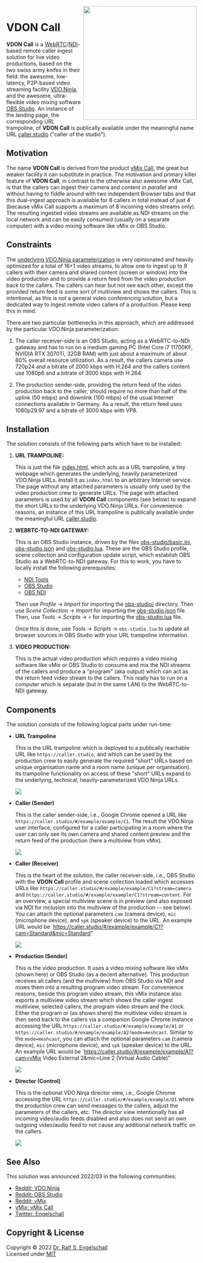 
<img src="https://cdn.jsdelivr.net/gh/rse/vdon-call@master/vdon-call-logo.svg" width="300" align="right" alt=""/>

VDON Call
=========

**VDON Call** is a [WebRTC](https://en.wikipedia.org/wiki/WebRTC)/[NDI](https://ndi.tv)-based
remote caller ingest solution for live video productions, based on
the two swiss army knifes in their field: the awesome, low-latency,
P2P-based video streaming facility [VDO.Ninja](https://vdo.ninja),
and the awesome, ultra-flexible video mixing software
[OBS Studio](https://obsproject.com). An instance of the
landing page, the corresponding URL trampoline, of **VDON Call** is publically
available under the meaningful name URL [caller.studio](https://caller.studio) ("caller of the studio").

Motivation
----------

The name **VDON Call** is derived from the product
[vMix Call](https://www.vmix.com/products/vmix-call.aspx), the great but
weaker facility it can substitute in practice. The motivation and
primary killer feature of **VDON Call**, in contrast to the otherwise also
awesome vMix Call, is that the callers can ingest their camera and
content *in parallel* and without having to fiddle around with two independent
Browser tabs and that this dual-ingest approach is available for 8
callers in total instead of just 4 (because vMix Call supports a
maximum of 8 incoming video streams only). The resulting ingested video
streams are available as NDI streams on the local network and can be
easily consumed (usually on a separate computer) with a video mixing
software like vMix or OBS Studio.

Constraints
-----------

The [underlying VDO.Ninja parameterization](https://github.com/rse/vdon-call/blob/master/index.html#L368) is very opinionated and
heavily optimized for a total of 16+1 video streams, to allow one to
ingest up to 8 callers with their camera and shared content (screen or
window) into the video production and to provide a return feed from the
video production back to the callers. The callers can hear but not see
each other, except the provided return feed is some sort of multiview
and shows the callers. This is intentional, as this is not a general
video conferencing solution, but a dedicated way to ingest remote
video callers of a production. Please keep this in mind.

There are two particular bottlenecks in this approach, which are
addressed by the particular VDO.Ninja parameterization:

1. The caller receiver-side is an OBS Studio, acting as a WebRTC-to-NDI
   gateway and has to run on a medium gaming PC (Intel Core i7 11700KF,
   NVIDIA RTX 3070Ti, 32GB RAM) with just about a maximum of about 80%
   overall resource utilization. As a result, the callers camera use
   720p24 and a bitrate of 2000 kbps with H.264 and the callers content
   use 1080p6 and a bitrate of 3000 kbps with H.264.

2. The production sender-side, providing the return feed of the video
   production back to the caller, should require no more than half of
   the uplink (50 mbps) and downlink (100 mbps) of the usual Internet
   connections available in Germany. As a result, the return feed uses
   1080p29.97 and a bitrate of 3000 kbps with VP8.

Installation
------------

The solution consists of the following parts which have to be installed:

1. **URL TRAMPOLINE:**

   This is just the file [index.html](index.html), which acts as a URL trampoline, a
   tiny webpage which generates the underlying, heavily parameterized VDO.Ninja
   URLs. Install it as `index.html` to an arbitrary Internet service.
   The page without any attached parameters is usually only used
   by the video production crew to generate URLs. The page
   with attached parameters is used by all **VDON Call** components
   (see below) to expand the short URLs to the underlying VDO.Ninja URLs.
   For convenience reasons, an instance of this URL trampoline
   is publically available under the meaningful URL
   [caller.studio](https://caller.studio).

2. **WEBRTC-TO-NDI GATEWAY:**

   This is an OBS Studio instance, driven by the files [obs-studio/basic.ini](obs-studio/basic.ini),
   [obs-studio.json](obs-studio.json) and
   [obs-studio.lua](obs-studio.lua).
   These are the OBS Studio profile, scene collection and configuration update script,
   which establish OBS Studio as a WebRTC-to-NDI gateway. For this to work,
   you have to locally install the following prerequisites:

   - [NDI Tools](https://www.ndi.tv/tools/)
   - [OBS Studio](https://obsproject.com/)
   - [OBS NDI](https://github.com/Palakis/obs-ndi/)

   Then use *Profile* &rarr; *Import* for importing the
   [obs-studio/](obs-studio/) directory. Then use *Scene Collection*
   &rarr; *Import* for importing the [obs-studio.json](obs-studio.json)
   file. Then, use *Tools* &rarr; *Scripts* &rarr; `+` for importing the
   [obs-studio.lua](obs-studio.lua) file.

   Once this is done, use *Tools* &rarr; *Scripts* &rarr;
   `obs-studio.lua` to update all browser sources in OBS Studio with
   your URL trampoline information.

3. **VIDEO PRODUCTION:**

   This is the actual video production which requires a video mixing
   software like vMix or OBS Studio to consume and mix the NDI streams
   of the callers and produce a "program" (aka output) which can act
   as the return feed video stream to the callers. This really has to
   run on a computer which is separate (but in the same LAN) to the
   WebRTC-to-NDI gateway.

Components
----------

The solution consists of the following logical parts under run-time:

- **URL Trampoline**

  This is the URL trampoline which is deployed to a publically reachable
  URL like `https://caller.studio`, and which can be used by the
  production crew to easily generate the required "short" URLs based
  on unique organisation name and a room name (unique per organisation). Its
  trampoline functionality on access of these "short" URLs expand to the
  underlying, technical, heavily-parameterized VDO.Ninja URLs.

  ![](shot-1-trampoline.png)

- **Caller (Sender)**

  This is the caller sender-side, i.e., Google Chrome opened a URL
  like `https://caller.studio/#/example/example/C1`.
  The result the VDO.Ninja user interface, configured for a caller
  participating in a room where the user can only see its own camera and
  shared content preview and the return feed of the production (here
  a multiview from vMix).

  ![](shot-2-caller-sender.png)

- **Caller (Receiver)**

  This is the heart of the solution, the caller receiver-side,
  i.e., OBS Studio with the **VDON Call** profile and
  scene collection loaded which accesses URLs like
  `https://caller.studio/#/example/example/C1?stream=camera` and
  `https://caller.studio/#/example/example/C1?stream=content`. For an
  overview, a special multiview scene is in preview (and also exposed
  via NDI for inclusion into the multiview of the production -- see
  below). You can attach the optional parameters
  `cam` (camera device), `mic` (microphone device), and `spk` (speaker device)
  to the URL. An example URL would be
  `https://caller.studio/#/example/example/C1?cam=Standard&mic=Standard"

  ![](shot-3-caller-receiver.png)

- **Production (Sender)**

  This is the video production. It uses a video mixing software
  like vMix (shown here) or OBS Studio (as a decent alternative). This
  production receives all callers (and the multiview) from OBS
  Studio via NDI and mixes them into a resulting program video
  stream. For convenience reasons, beside this program video
  stream, this vMix instance also exports a multiview video stream
  which shows the caller ingest multiview, selected callers, the
  program video stream and the clock. Either the program or (as
  shown shere) the multiview video stream is then send back to the
  callers via a companion Google Chrome instance accessing the URL
  `https://caller.studio/#/example/example/A1` or
  `https://caller.studio/#/example/example/A2?mode=meshcast`.
  Similar to the `mode=meshcast`, you can attach the optional parameters
  `cam` (camera device), `mic` (microphone device), and `spk` (speaker device)
  to the URL. An example URL would be
  `https://caller.studio/#/example/example/A1?cam=vMix Video External 2&mic=Line 2 (Virtual Audio Cable)"

  ![](shot-4-production.png)

- **Director (Control)**

  This is the optional VDO.Ninja director
  view, i.e., Google Chrome accessing the URL
  `https://caller.studio/#/example/example/D1`
  where the production crew can send messages to the callers, adjust the
  parameters of the callers, etc. The director view intentionally has
  all incoming video/audio feeds disabled and also does not send an own
  outgoing video/audio feed to not cause any additional network traffic
  on the callers.

  ![](shot-5-director.png)

See Also
--------

This solution was announced 2022/03 in the following communities:

- [Reddit: VDO.Ninja](https://www.reddit.com/r/VDONinja/comments/ti8jz4/vdon_call_remote_caller_ingest_via_vdoninja_to/)
- [Reddit: OBS Studio](https://www.reddit.com/r/obs/comments/tihbxz/vdon_call_external_ndibased_remote_caller_ingest/)
- [Reddit: vMix](https://www.reddit.com/r/vmix/comments/ti8r3g/vdon_call_remote_caller_ingest_via_vdoninja_obs/)
- [vMix: vMix Call](https://forums.vmix.com/posts/t28731-VDON-Call--a-vMix-Call-substitute--when-parallel-camera-and-screen-sharing-is-required)
- [Twitter: Engelschall](https://twitter.com/engelschall/status/1505340731593998339)

Copyright & License
-------------------

Copyright &copy; 2022 [Dr. Ralf S. Engelschall](mailto:rse@engelschall.com)<br/>
Licensed under [MIT](https://spdx.org/licenses/MIT)

